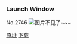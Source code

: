 ### Launch Window
No.2746
![图片不见了~~~](https://imgs.xkcd.com/comics/launch_window.png)

[原址](https://xkcd.com//2746) [下载](https://imgs.xkcd.com/comics/launch_window.png)

